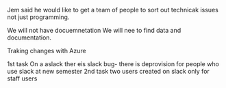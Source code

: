 Jem said he would like to get a team of people to sort out technicak 
issues not just programming.

We will not have docuemnetation
We will nee to find data and documentation.

Traking changes with Azure

1st task
On a aslack ther eis slack bug- there is deprovision for people who use slack at new semester
2nd task
two users created on slack
only for staff users